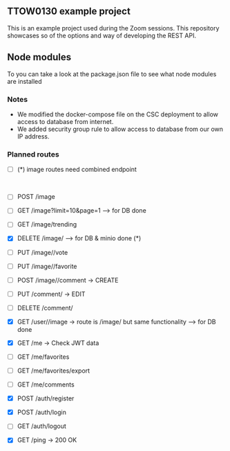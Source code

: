 ## TTOW0130 example project

This is an example project used during the Zoom sessions.
This repository showcases so of the options and way of developing the REST API.

## Node modules
To you can take a look at the package.json file to see what node modules are installed

### Notes
- We modified the docker-compose file on the CSC deployment to allow access to database from internet.
- We added security group rule to allow access to database from our own IP address.

### Planned routes

- [ ] (*) image routes need combined endpoint
  
  <br>
  
- [ ] POST /image
- [ ] GET /image?limit=10&page=1 --> for DB done
- [ ] GET /image/trending
- [x] DELETE /image/<image-id> --> for DB & minio done (*)
- [ ] PUT /image/<image-id>/vote
- [ ] PUT /image/<image-id>/favorite
- [ ] POST /image/<image-id>/comment -> CREATE

- [ ] PUT /comment/<comment-id> -> EDIT
- [ ] DELETE /comment/<comment-id>

- [x] GET /user/<user-id>/image -> route is /image/<user-id> but same functionality --> for DB done

- [x] GET /me -> Check JWT data
- [ ] GET /me/favorites
- [ ] GET /me/favorites/export
- [ ] GET /me/comments

- [x] POST /auth/register
- [x] POST /auth/login
- [ ] GET /auth/logout

- [x] GET /ping -> 200 OK
